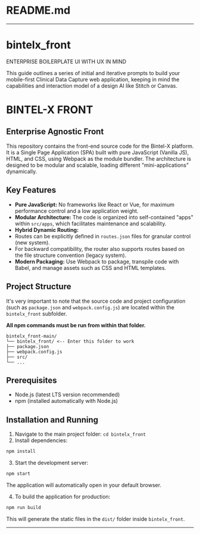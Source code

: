 # README.md

---

# bintelx_front
ENTERPRISE BOILERPLATE  UI WITH UX IN MIND

This guide outlines a series of initial and iterative prompts to build your mobile-first Clinical Data Capture web application, keeping in mind the capabilities and interaction model of a design AI like Stitch or Canvas.

# BINTEL-X FRONT
## Enterprise Agnostic Front

This repository contains the front-end source code for the Bintel-X platform. It is a Single Page Application (SPA) built with pure JavaScript (Vanilla JS), HTML, and CSS, using Webpack as the module bundler. The architecture is designed to be modular and scalable, loading different "mini-applications" dynamically.

## Key Features

* **Pure JavaScript:** No frameworks like React or Vue, for maximum performance control and a low application weight.
* **Modular Architecture:** The code is organized into self-contained "apps" within `src/apps`, which facilitates maintenance and scalability.
* **Hybrid Dynamic Routing:**
* Routes can be explicitly defined in `routes.json` files for granular control (new system).
* For backward compatibility, the router also supports routes based on the file structure convention (legacy system).
* **Modern Packaging:** Use Webpack to package, transpile code with Babel, and manage assets such as CSS and HTML templates.

## Project Structure

It's very important to note that the source code and project configuration (such as `package.json` and `webpack.config.js`) are located within the `bintelx_front` subfolder.

**All npm commands must be run from within that folder.**

```
bintelx_front-main/
└── bintelx_front/ <-- Enter this folder to work
├── package.json
├── webpack.config.js
├── src/
└── ...
```

## Prerequisites

* Node.js (latest LTS version recommended)
* npm (installed automatically with Node.js)

## Installation and Running

1. Navigate to the main project folder: `cd bintelx_front`
2. Install dependencies:
```sh
npm install
```
3. Start the development server:
```sh
npm start
```
The application will automatically open in your default browser.

4. To build the application for production:
```sh
npm run build
```
This will generate the static files in the `dist/` folder inside `bintelx_front`.

---

